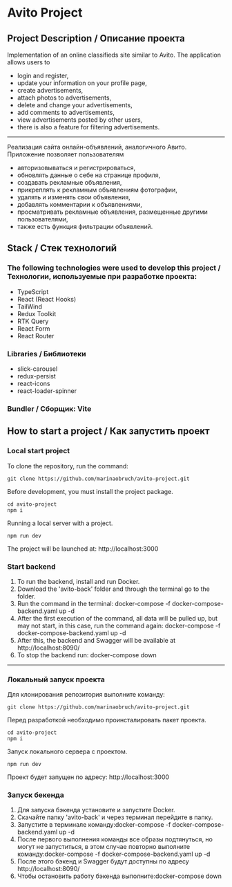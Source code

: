 # Avito Project

## Project Description / Описание проекта

Implementation of an online classifieds site similar to Avito. The application allows users to

- login and register,
- update your information on your profile page,
- create advertisements,
- attach photos to advertisements,
- delete and change your advertisements,
- add comments to advertisements,
- view advertisements posted by other users,
- there is also a feature for filtering advertisements.

---

Реализация сайта онлайн-объявлений, аналогичного Авито. Приложение позволяет пользователям

- авторизовываться и регистрироваться,
- обновлять данные о себе на странице профиля,
- создавать рекламные объявления,
- прикреплять к рекламным объявлениям фотографии,
- удалять и изменять свои объявления,
- добавлять комментарии к объявлениями,
- просматривать рекламные объявления, размещенные другими пользователями,
- также есть функция фильтрации объявлений.

## Stack / Стек технологий

### The following technologies were used to develop this project / Технологии, используемые при разработке проекта:

- TypeScript
- React (React Hooks)
- TailWind
- Redux Toolkit
- RTK Query
- React Form
- React Router

### Libraries / Библиотеки

- slick-carousel
- redux-persist
- react-icons
- react-loader-spinner

### Bundler / Сборщик: Vite

## How to start a project / Как запустить проект

### Local start project

To clone the repository, run the command:

```
git clone https://github.com/marinaobruch/avito-project.git
```

Before development, you must install the project package.

```
cd avito-project
npm i
```

Running a local server with a project.

```
npm run dev
```

The project will be launched at: http://localhost:3000

### Start backend

1. To run the backend, install and run Docker.
2. Download the 'avito-back' folder and through the terminal go to the folder.
3. Run the command in the terminal: docker-compose -f docker-compose-backend.yaml up -d
4. After the first execution of the command, all data will be pulled up, but may not start, in this case, run the command again: docker-compose -f docker-compose-backend.yaml up -d
5. After this, the backend and Swagger will be available at http://localhost:8090/
6. To stop the backend run: docker-compose down

---

### Локальный запуск проекта

Для клонирования репозитория выполните команду:

```
git clone https://github.com/marinaobruch/avito-project.git
```

Перед разработкой необходимо проинсталировать пакет проекта.

```
cd avito-project
npm i
```

Запуск локального сервера с проектом.

```
npm run dev
```

Проект будет запущен по адресу: http://localhost:3000

### Запуск бекенда

1. Для запуска бэкенда установите и запустите Docker.
2. Скачайте папку 'avito-back' и через терминал перейдите в папку.
3. Запустите в терминале команду:docker-compose -f docker-compose-backend.yaml up -d
4. После первого выполнения команды все образы подтянуться, но могут не запуститься, в этом случае повторно выполните команду:docker-compose -f docker-compose-backend.yaml up -d
5. После этого бэкенд и Swagger будут доступны по адресу http://localhost:8090/
6. Чтобы остановить работу бэкенда выполните:docker-compose down
